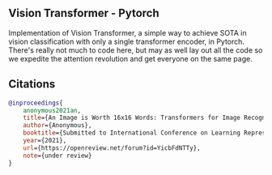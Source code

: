 ## Vision Transformer - Pytorch

Implementation of Vision Transformer, a simple way to achieve SOTA in vision classification with only a single transformer encoder, in Pytorch. There's really not much to code here, but may as well lay out all the code so we expedite the attention revolution and get everyone on the same page.

## Citations

```bibtex
@inproceedings{
    anonymous2021an,
    title={An Image is Worth 16x16 Words: Transformers for Image Recognition at Scale},
    author={Anonymous},
    booktitle={Submitted to International Conference on Learning Representations},
    year={2021},
    url={https://openreview.net/forum?id=YicbFdNTTy},
    note={under review}
}
```
